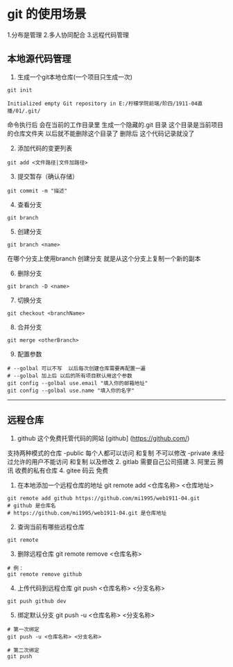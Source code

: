  # git 的使用场景
1.分布是管理
2.多人协同配合
3.远程代码管理

## 本地源代码管理
1. 生成一个git本地仓库(一个项目只生成一次)
```shell
git init 

Initialized empty Git repository in E:/柠檬学院前端/阶四/1911-04直播/01/.git/
```

命令执行后 会在当前的工作目录里 生成一个隐藏的.git 目录  这个目录是当前项目的仓库文件夹 以后就不能删除这个目录了 删除后  这个代码记录就没了

2. 添加代码的变更列表
```shell
git add <文件路径|文件加路径>
```

3. 提交暂存（确认存储）
```shell
git commit -m "描述"
```

4. 查看分支
```shell
git branch
```

5. 创建分支
```shell
git branch <name>
```
在哪个分支上使用branch 创建分支 就是从这个分支上复制一个新的副本

6. 删除分支
```shell
git branch -D <name>
```

7. 切换分支
```shell
git checkout <branchName>
```

8. 合并分支
```shell
git merge <otherBranch>
```
9. 配置参数
```shell
# --golbal 可以不写  以后每次创建仓库需要再配置一遍
# --golbal 加上后 以后的所有项目默认用这个参数
git config --golbal use.email "填入你的邮箱地址"
git config --golbal use.name "填入你的名字"
```
-------------------------------------------------------------------------------------
## 远程仓库
1. github 这个免费托管代码的网站
[github] (https://github.com/)

支持两种模式的仓库
-public 每个人都可以访问 和复制  不可以修改
-private 未经过允许的用户不能访问 和复制 以及修改
2. gitlab 需要自己公司搭建
3. 阿里云 腾讯 收费的私有仓库
4. gitee 码云 免费

1. 在本地添加一个远程仓库的地址
git remote add <仓库名称> <仓库地址>
```shell
git remote add github https://github.com/mi1995/web1911-04.git
# github 是仓库名
# https://github.com/mi1995/web1911-04.git 是仓库地址
```

2. 查询当前有哪些远程仓库
```shell
git remote 
```

3. 删除远程仓库
git remote remove <仓库名称>
```shell
# 例：
git remote remove github
```

4. 上传代码到远程仓库
git push <仓库名称> <分支名称>
```shell
git push github dev 
```

5. 绑定默认分支
git push -u <仓库名称> <分支名称>
```shell
# 第一次绑定
git push -u <仓库名称> <分支名称>

# 第二次绑定
git push 
```
